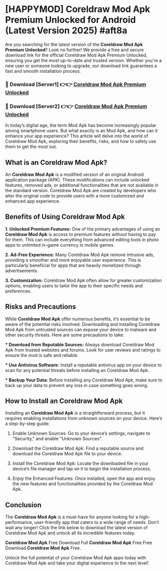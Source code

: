# [HAPPYMOD] Coreldraw Mod Apk Premium Unlocked for Android (Latest Version 2025) #aft8a

Are you searching for the latest version of the <strong>Coreldraw Mod Apk Premium Unlocked</strong>? Look no further! We provide a free and secure download link for the official Coreldraw Mod Apk Premium Unlocked, ensuring you get the most up-to-date and trusted version. Whether you're a new user or someone looking to upgrade, our download link guarantees a fast and smooth installation process.


<h3>🔴 Download [Server1] 👉👉 <a href="https://appsnew.pages.dev?q=Coreldraw+Mod+Apk">Coreldraw Mod Apk Premium Unlocked</a></h3>

<h3>🔴 Download [Server2] 👉👉 <a href="https://appsnew.pages.dev?q=Coreldraw+Mod+Apk">Coreldraw Mod Apk Premium Unlocked</a></h3>


In today’s digital age, the term Mod Apk has become increasingly popular among smartphone users. But what exactly is an Mod Apk, and how can it enhance your app experience? This article will delve into the world of Coreldraw Mod Apk, exploring their benefits, risks, and how to safely use them to get the most out.


<h2>What is an Coreldraw Mod Apk?</h2>

An <strong>Coreldraw Mod Apk</strong> is a modified version of an original Android application package (APK). These modifications can include unlocked features, removed ads, or additional functionalities that are not available in the standard version. Coreldraw Mod Apk are created by developers who alter the original code to provide users with a more customized and enhanced app experience.


<h2>Benefits of Using Coreldraw Mod Apk</h2>

<strong> 1. Unlocked Premium Features:</strong> One of the primary advantages of using an <strong>Coreldraw Mod Apk</strong> is access to premium features without having to pay for them. This can include everything from advanced editing tools in photo apps to unlimited in-game currency in mobile games.

<strong> 2. Ad-Free Experience:</strong> Many Coreldraw Mod Apk remove intrusive ads, providing a smoother and more enjoyable user experience. This is particularly beneficial for apps that are heavily monetized through advertisements.

<strong> 3. Customization:</strong> Coreldraw Mod Apk often allow for greater customization options, enabling users to tailor the app to their specific needs and preferences.


<h2>Risks and Precautions</h2>

While <strong>Coreldraw Mod Apk</strong> offer numerous benefits, it’s essential to be aware of the potential risks involved. Downloading and installing Coreldraw Mod Apk from untrusted sources can expose your device to malware and other security threats. Here are some precautions to take:

<strong> * Download from Reputable Sources:</strong> Always download Coreldraw Mod Apk from trusted websites and forums. Look for user reviews and ratings to ensure the mod is safe and reliable.

<strong> * Use Antivirus Software:</strong> Install a reputable antivirus app on your device to scan for any potential threats before installing an Coreldraw Mod Apk.

<strong> * Backup Your Data:</strong> Before installing any Coreldraw Mod Apk, make sure to back up your data to prevent any loss in case something goes wrong.


<h2>How to Install an Coreldraw Mod Apk</h2>

Installing an <strong>Coreldraw Mod Apk</strong> is a straightforward process, but it requires enabling installations from unknown sources on your device. Here’s a step-by-step guide:

 1. Enable Unknown Sources: Go to your device’s settings, navigate to "Security," and enable "Unknown Sources".

 2. Download the Coreldraw Mod Apk: Find a reputable source and download the Coreldraw Mod Apk file to your device.

 3. Install the Coreldraw Mod Apk: Locate the downloaded file in your device’s file manager and tap on it to begin the installation process.

 4. Enjoy the Enhanced Features: Once installed, open the app and enjoy the new features and functionalities provided by the Coreldraw Mod Apk.


<h2><strong>Conclusion</strong></h2>

The <strong>Coreldraw Mod Apk</strong> is a must-have for anyone looking for a high-performance, user-friendly app that caters to a wide range of needs. Don’t wait any longer! Click the link below to download the latest version of Coreldraw Mod Apk and unlock all its incredible features today.

<strong>Coreldraw Mod Apk</strong> Free Download Full <strong>Coreldraw Mod Apk</strong> Free Free Download <strong>Coreldraw Mod Apk</strong> Free.

Unlock the full potential of your Coreldraw Mod Apk apps today with Coreldraw Mod Apk and take your digital experience to the next level!
